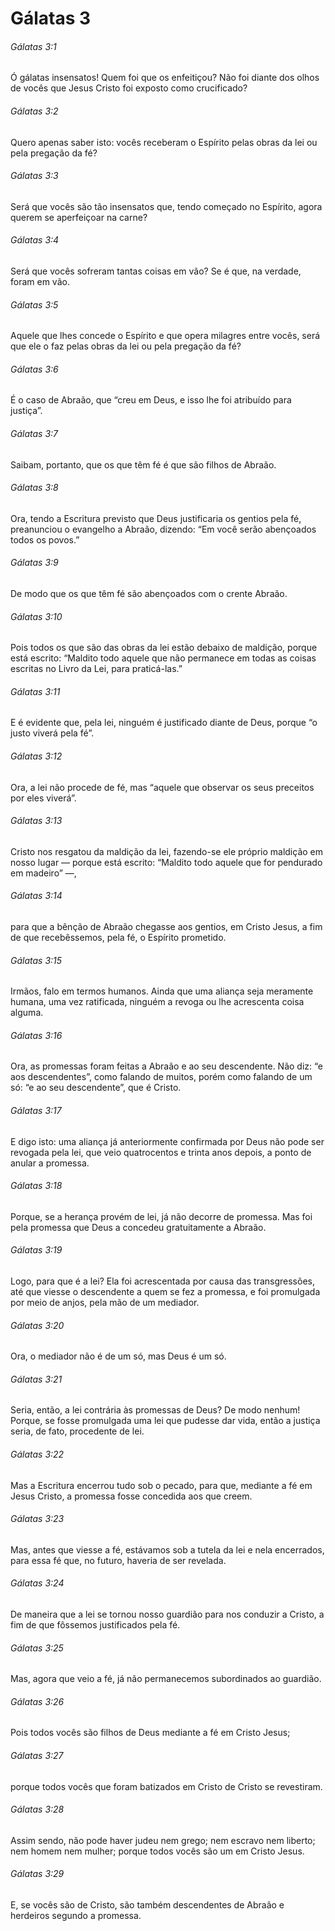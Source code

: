 # Gálatas 3

###### Gálatas 3:1

Ó gálatas insensatos! Quem foi que os enfeitiçou? Não foi diante dos olhos de vocês que Jesus Cristo foi exposto como crucificado?

###### Gálatas 3:2

Quero apenas saber isto: vocês receberam o Espírito pelas obras da lei ou pela pregação da fé?

###### Gálatas 3:3

Será que vocês são tão insensatos que, tendo começado no Espírito, agora querem se aperfeiçoar na carne?

###### Gálatas 3:4

Será que vocês sofreram tantas coisas em vão? Se é que, na verdade, foram em vão.

###### Gálatas 3:5

Aquele que lhes concede o Espírito e que opera milagres entre vocês, será que ele o faz pelas obras da lei ou pela pregação da fé?

###### Gálatas 3:6

É o caso de Abraão, que “creu em Deus, e isso lhe foi atribuído para justiça”.

###### Gálatas 3:7

Saibam, portanto, que os que têm fé é que são filhos de Abraão.

###### Gálatas 3:8

Ora, tendo a Escritura previsto que Deus justificaria os gentios pela fé, preanunciou o evangelho a Abraão, dizendo: “Em você serão abençoados todos os povos.”

###### Gálatas 3:9

De modo que os que têm fé são abençoados com o crente Abraão.

###### Gálatas 3:10

Pois todos os que são das obras da lei estão debaixo de maldição, porque está escrito: “Maldito todo aquele que não permanece em todas as coisas escritas no Livro da Lei, para praticá-las.”

###### Gálatas 3:11

E é evidente que, pela lei, ninguém é justificado diante de Deus, porque “o justo viverá pela fé”.

###### Gálatas 3:12

Ora, a lei não procede de fé, mas “aquele que observar os seus preceitos por eles viverá”.

###### Gálatas 3:13

Cristo nos resgatou da maldição da lei, fazendo-se ele próprio maldição em nosso lugar — porque está escrito: “Maldito todo aquele que for pendurado em madeiro” —,

###### Gálatas 3:14

para que a bênção de Abraão chegasse aos gentios, em Cristo Jesus, a fim de que recebêssemos, pela fé, o Espírito prometido.

###### Gálatas 3:15

Irmãos, falo em termos humanos. Ainda que uma aliança seja meramente humana, uma vez ratificada, ninguém a revoga ou lhe acrescenta coisa alguma.

###### Gálatas 3:16

Ora, as promessas foram feitas a Abraão e ao seu descendente. Não diz: “e aos descendentes”, como falando de muitos, porém como falando de um só: “e ao seu descendente”, que é Cristo.

###### Gálatas 3:17

E digo isto: uma aliança já anteriormente confirmada por Deus não pode ser revogada pela lei, que veio quatrocentos e trinta anos depois, a ponto de anular a promessa.

###### Gálatas 3:18

Porque, se a herança provém de lei, já não decorre de promessa. Mas foi pela promessa que Deus a concedeu gratuitamente a Abraão.

###### Gálatas 3:19

Logo, para que é a lei? Ela foi acrescentada por causa das transgressões, até que viesse o descendente a quem se fez a promessa, e foi promulgada por meio de anjos, pela mão de um mediador.

###### Gálatas 3:20

Ora, o mediador não é de um só, mas Deus é um só.

###### Gálatas 3:21

Seria, então, a lei contrária às promessas de Deus? De modo nenhum! Porque, se fosse promulgada uma lei que pudesse dar vida, então a justiça seria, de fato, procedente de lei.

###### Gálatas 3:22

Mas a Escritura encerrou tudo sob o pecado, para que, mediante a fé em Jesus Cristo, a promessa fosse concedida aos que creem.

###### Gálatas 3:23

Mas, antes que viesse a fé, estávamos sob a tutela da lei e nela encerrados, para essa fé que, no futuro, haveria de ser revelada.

###### Gálatas 3:24

De maneira que a lei se tornou nosso guardião para nos conduzir a Cristo, a fim de que fôssemos justificados pela fé.

###### Gálatas 3:25

Mas, agora que veio a fé, já não permanecemos subordinados ao guardião.

###### Gálatas 3:26

Pois todos vocês são filhos de Deus mediante a fé em Cristo Jesus;

###### Gálatas 3:27

porque todos vocês que foram batizados em Cristo de Cristo se revestiram.

###### Gálatas 3:28

Assim sendo, não pode haver judeu nem grego; nem escravo nem liberto; nem homem nem mulher; porque todos vocês são um em Cristo Jesus.

###### Gálatas 3:29

E, se vocês são de Cristo, são também descendentes de Abraão e herdeiros segundo a promessa.

